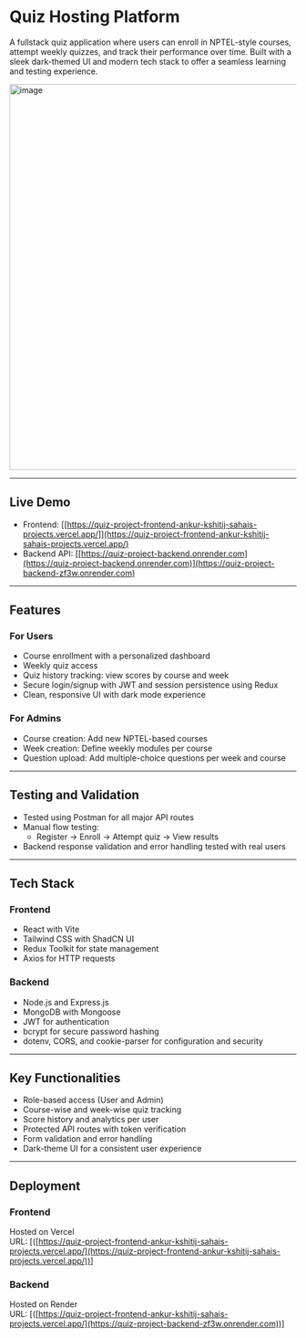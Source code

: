 # Quiz Hosting Platform

A fullstack quiz application where users can enroll in NPTEL-style courses, attempt weekly quizzes, and track their performance over time. Built with a sleek dark-themed UI and modern tech stack to offer a seamless learning and testing experience.

<img width="1306" height="676" alt="image" src="https://github.com/user-attachments/assets/c4c4117b-e4cc-4842-b1da-6bdd30d3d813" />

---

## Live Demo

- Frontend: [[https://quiz-project-frontend-ankur-kshitij-sahais-projects.vercel.app/]](https://quiz-project-frontend-ankur-kshitij-sahais-projects.vercel.app/)
- Backend API: [[https://quiz-project-backend.onrender.com](https://quiz-project-backend.onrender.com)](https://quiz-project-backend-zf3w.onrender.com)
---

## Features

### For Users
- Course enrollment with a personalized dashboard
- Weekly quiz access
- Quiz history tracking: view scores by course and week
- Secure login/signup with JWT and session persistence using Redux
- Clean, responsive UI with dark mode experience

### For Admins
- Course creation: Add new NPTEL-based courses
- Week creation: Define weekly modules per course
- Question upload: Add multiple-choice questions per week and course

---

## Testing and Validation

- Tested using Postman for all major API routes
- Manual flow testing:
  - Register → Enroll → Attempt quiz → View results
- Backend response validation and error handling tested with real users

---

## Tech Stack

### Frontend
- React with Vite
- Tailwind CSS with ShadCN UI
- Redux Toolkit for state management
- Axios for HTTP requests

### Backend
- Node.js and Express.js
- MongoDB with Mongoose
- JWT for authentication
- bcrypt for secure password hashing
- dotenv, CORS, and cookie-parser for configuration and security

---

## Key Functionalities

- Role-based access (User and Admin)
- Course-wise and week-wise quiz tracking
- Score history and analytics per user
- Protected API routes with token verification
- Form validation and error handling
- Dark-theme UI for a consistent user experience

---
## Deployment

### Frontend
Hosted on Vercel  
URL: [([https://quiz-project-frontend-ankur-kshitij-sahais-projects.vercel.app/](https://quiz-project-frontend-ankur-kshitij-sahais-projects.vercel.app/))]

### Backend
Hosted on Render  
URL: [([https://quiz-project-frontend-ankur-kshitij-sahais-projects.vercel.app/](https://quiz-project-backend-zf3w.onrender.com))]

